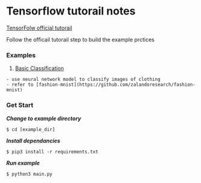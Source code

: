 # Tensorflow tutorail notes

[TensorFolw official tutorail](https://www.tensorflow.org/tutorials)

Follow the officail tutorail step to build the example prctices

### Examples
  1. [Basic Classification](https://www.tensorflow.org/tutorials/keras/basic_classification)
    
    - use neural network model to classify images of clothing
    - refer to [fashion-mnist](https://github.com/zalandoresearch/fashion-mnist)

### Get Start

***Change to example directory***

```shell
$ cd [example_dir]
```

***Install dependancies***

```shell
$ pip3 install -r requirements.txt
```

***Run example***

```shell
$ python3 main.py
```